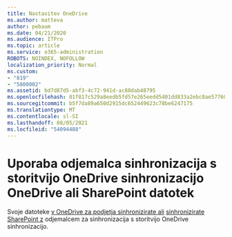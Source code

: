 ```yaml
---
title: Nastavitev OneDrive
ms.author: matteva
author: pebaum
ms.date: 04/21/2020
ms.audience: ITPro
ms.topic: article
ms.service: o365-administration
ROBOTS: NOINDEX, NOFOLLOW
localization_priority: Normal
ms.custom:
- "819"
- "5800002"
ms.assetid: bd7d87d5-abf3-4c72-941d-ac88dab48795
ms.openlocfilehash: 01f817c529a8eedb5fd57e265eedd5401dd833a2ebc8ae57760754264425fd96
ms.sourcegitcommit: b5f7da89a650d2915dc652449623c78be6247175
ms.translationtype: MT
ms.contentlocale: sl-SI
ms.lasthandoff: 08/05/2021
ms.locfileid: "54094488"
---
```

# <a name="use-the-onedrive-sync-client-to-sync-onedrive-or-sharepoint-files"></a>Uporaba odjemalca sinhronizacija s storitvijo OneDrive sinhronizacijo OneDrive ali SharePoint datotek

Svoje datoteke [v OneDrive za podjetja sinhronizirate ali](https://go.microsoft.com/fwlink/?linkid=533375) [sinhronizirate SharePoint z](https://go.microsoft.com/fwlink/?linkid=871666) odjemalcem za sinhronizacija s storitvijo OneDrive sinhronizacijo.
  